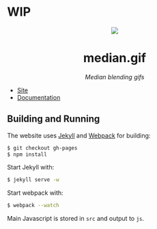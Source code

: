 # WIP

<div align="center">
    <div><img src="https://raw.githubusercontent.com/mattbierner/median-gif/gh-pages/documentation/images/cat.gif" /></div>
    <h1 align="center">median.gif</h1>
    <p><i align="center">Median blending gifs</i></p>
</div>


* [Site][site]
* [Documentation][documentation]



## Building and Running
The website uses [Jekyll](http://jekyllrb.com/) and [Webpack](http://webpack.github.io/) for building:

```bash
$ git checkout gh-pages
$ npm install
```

Start Jekyll with:

```bash
$ jekyll serve -w
```

Start webpack with:

```bash
$ webpack --watch
```

Main Javascript is stored in `src` and output to `js`.


[site]: https://mattbierner.github.io/median-gif/
[documentation]: https://github.com/mattbierner/median-gif/blob/gh-pages/documentation/about.md